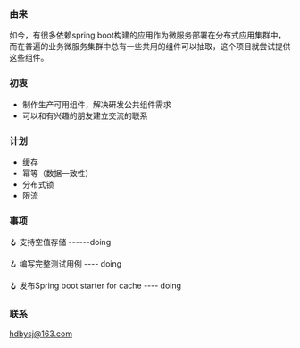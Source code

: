 ### 由来
如今，有很多依赖spring boot构建的应用作为微服务部署在分布式应用集群中，而在普遍的业务微服务集群中总有一些共用的组件可以抽取，这个项目就尝试提供这些组件。
### 初衷
* 制作生产可用组件，解决研发公共组件需求
* 可以和有兴趣的朋友建立交流的联系

### 计划
* 缓存
* 幂等（数据一致性）
* 分布式锁
* 限流

### 事项
🪝 支持空值存储 ------doing

🪝 编写完整测试用例  ---- doing

🪝 发布Spring boot starter for cache ---- doing


### 联系
hdbysj@163.com
